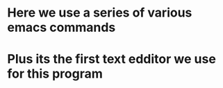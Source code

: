 # Here we use a series of various emacs commands
# Plus its the first text edditor we use for this program
